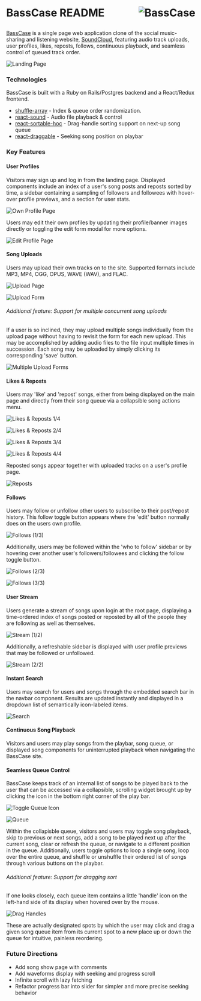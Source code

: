# <p align="left">BassCase README<img align="right" src="/app/assets/images/logo-medium.png" alt="BassCase"></p>


[BassCase](https://bass-case.herokuapp.com/) is a single page web application clone of the social music-sharing and listening website, [SoundCloud](https://soundcloud.com/), featuring audio track uploads, user profiles, likes, reposts, follows, continuous playback, and seamless control of queued track order.

![Landing Page](/app/assets/images/landing.png "BassCase Landing Page")

### Technologies

BassCase is built with a Ruby on Rails/Postgres backend and a React/Redux frontend.  

* [shuffle-array](https://www.npmjs.com/package/shuffle-array) - Index & queue order randomization.
* [react-sound](https://github.com/leoasis/react-sound) - Audio file playback & control
* [react-sortable-hoc](https://github.com/clauderic/react-sortable-hoc) - Drag-handle sorting support on next-up song queue
* [react-draggable](https://github.com/mzabriskie/react-draggable) - Seeking song position on playbar

### Key Features

#### User Profiles
Visitors may sign up and log in from the landing page.  Displayed components include an index of a user's song posts and reposts sorted by time, a sidebar containing a sampling of followers and followees with hover-over profile previews, and a section for user stats.  

![Own Profile Page](/app/assets/images/user-profile-self.png "BassCase Profile Page (1/3)")

Users may edit their own profiles by updating their profile/banner images directly or toggling the edit form modal for more options.

![Edit Profile Page](/app/assets/images/user-profile-edit.png "BassCase Profile Page (2/3)")

#### Song Uploads
Users may upload their own tracks on to the site.  Supported formats include MP3, MP4, OGG, OPUS, WAVE (WAV), and FLAC.  

![Upload Page](/app/assets/images/upload.png "BassCase Uploads (1/3)")

![Upload Form](/app/assets/images/single-upload-form.png "BassCase Uploads (2/3)")

###### Additional feature: Support for multiple concurrent song uploads
If a user is so inclined, they may upload multiple songs individually from the upload page without having to revisit the form for each new upload.  This may be accomplished by adding audio files to the file input multiple times in succession.  Each song may be uploaded by simply clicking its corresponding 'save' button.

![Multiple Upload Forms](/app/assets/images/multiple-upload-form.png "BassCase Uploads (3/3)")

#### Likes & Reposts
Users may 'like' and 'repost' songs, either from being displayed on the main page and directly from their song queue via a collapsible song actions menu.  

![Likes & Reposts 1/4](/app/assets/images/actions-1.png "BassCase Likes & Reposts (1/4)")

![Likes & Reposts 2/4](/app/assets/images/actions-2.png "BassCase Likes & Reposts (2/4)")

![Likes & Reposts 3/4](/app/assets/images/actions-3.png "BassCase Likes & Reposts (3/4)")

![Likes & Reposts 4/4](/app/assets/images/actions-4.png "BassCase Likes & Reposts (4/4)")

Reposted songs appear together with uploaded tracks on a user's profile page.

![Reposts](/app/assets/images/user-profile-with-reposts.png "BassCase Profile With Reposts")

#### Follows
Users may follow or unfollow other users to subscribe to their post/repost history.  This follow toggle button appears where the 'edit' button normally does on the users own profile.

![Follows (1/3)](/app/assets/images/follows-1.png "BassCase Follows (1/3)")

Additionally, users may be followed within the 'who to follow' sidebar or by hovering over another user's followers/followees and clicking the follow toggle button.

![Follows (2/3)](/app/assets/images/follows-2.png "BassCase Follows (2/3)")

![Follows (3/3)](/app/assets/images/follows-3.png "BassCase Follows (3/3)")


#### User Stream
Users generate a stream of songs upon login at the root page, displaying a time-ordered index of songs posted or reposted by all of the people they are following as well as themselves.  

![Stream (1/2)](/app/assets/images/stream.png "BassCase Stream Page (1/2)")

Additionally, a refreshable sidebar is displayed with user profile previews that may be followed or unfollowed.

![Stream (2/2)](/app/assets/images/stream-sidebar.png "BassCase Stream Page (2/2)")

#### Instant Search
Users may search for users and songs through the embedded search bar in the navbar component.  Results are updated instantly and displayed in a dropdown list of semantically icon-labeled items.

![Search](/app/assets/images/search.png "BassCase Search")

#### Continuous Song Playback
Visitors and users may play songs from the playbar, song queue, or displayed song components for uninterrupted playback when navigating the BassCase site.

#### Seamless Queue Control
BassCase keeps track of an internal list of songs to be played back to the user that can be accessed via a collapsible, scrolling widget brought up by clicking the icon in the bottom right corner of the play bar.  

![Toggle Queue Icon](/app/assets/images/toggle-queue.png "BassCase Queue (1/2)")

![Queue](/app/assets/images/queue.png "BassCase Queue (2/2)")

Within the collapisble queue, visitors and users may toggle song playback, skip to previous or next songs, add a song to be played next up after the current song, clear or refresh the queue, or navigate to a different position in the queue.  Additionally, users toggle options to loop a single song, loop over the entire queue, and shuffle or unshuffle their ordered list of songs through various buttons on the playbar.

###### Additional feature: Support for dragging sort
If one looks closely, each queue item contains a little 'handle' icon on the left-hand side of its display when hovered over by the mouse.  

![Drag Handles](/app/assets/images/drag-handles.png "BassCase Sortable Queue (1/2)")

These are actually designated spots by which the user may click and drag a given song queue item from its current spot to a new place up or down the queue for intuitive, painless reordering.

### Future Directions

* Add song show page with comments
* Add waveforms display with seeking and progress scroll
* Infinite scroll with lazy fetching
* Refactor progress bar into slider for simpler and more precise seeking behavior
